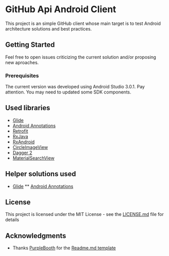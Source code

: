 # GitHub Api Android Client

This project is an simple GitHub client whose main target is to test Android architecture solutions and best practices.

## Getting Started

Feel free to open issues criticizing the current solution and/or proposing new aproaches.

### Prerequisites

The current version was developed using Android Studio 3.0.1. 
Pay attention. You may need to updated some SDK components.

## Used libraries

* [Glide](https://bumptech.github.io/glide/)
* [Android Annotations](http://androidannotations.org/)
* [Retrofit](http://square.github.io/retrofit/)
* [RxJava](https://github.com/ReactiveX/RxJava)
* [RxAndroid](https://github.com/ReactiveX/RxAndroid)
* [CircleImageView](https://github.com/hdodenhof/CircleImageView)
* [Dagger 2](https://google.github.io/dagger/android)
* [MaterialSearchView](https://github.com/MiguelCatalan/MaterialSearchView)

## Helper solutions used

* [Glide](https://bumptech.github.io/glide/)
** [Android Annotations](http://androidannotations.org/)

## License

This project is licensed under the MIT License - see the [LICENSE.md](LICENSE.md) file for details

## Acknowledgments

* Thanks [PurpleBooth](https://github.com/PurpleBooth) for the [Readme.md template](https://gist.github.com/PurpleBooth/109311bb0361f32d87a2)
